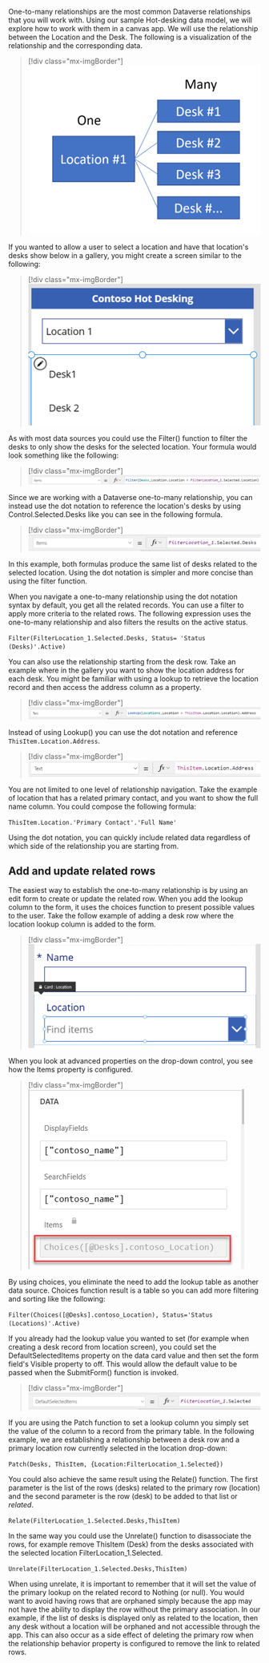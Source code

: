 One-to-many relationships are the most common Dataverse relationships that you will work with. Using our sample Hot-desking data model, we will explore how to work with them in a canvas app. We will use the relationship between the Location and the Desk. The following is a visualization of the relationship and the corresponding data.

> [!div class="mx-imgBorder"]
> [![Diagram of one-to-many relationship between location record on one side and multiple desk records on many side of the relationship.](../media/many-relationship.png)](../media/many-relationship.png#lightbox)

If you wanted to allow a user to select a location and have that location's desks show below in a gallery, you might create a screen similar to the following:

> [!div class="mx-imgBorder"]
> [![Screenshot of a sample user interface showing a dropdown with locations and Location 1 selected followed by a list of desks at the selected location.](../media/location-1.png)](../media/location-1.png#lightbox)

As with most data sources you could use the Filter() function to filter the desks to only show the desks for the selected location. Your formula would look something like the following:

> [!div class="mx-imgBorder"]
> [![Screenshot of a formula setting up a data source in the previous example.](../media/formula.png)](../media/formula.png#lightbox)

Since we are working with a Dataverse one-to-many relationship, you can instead use the dot notation to reference the location's desks by using Control.Selected.Desks like you can see in the following formula.

> [!div class="mx-imgBorder"]
> [![Screenshot of the alternative formula for Items property of the desk gallery.](../media/alternative-formula.png)](../media/alternative-formula.png#lightbox)

In this example, both formulas produce the same list of desks related to the selected location. Using the dot notation is simpler and more concise than using the filter function.

When you navigate a one-to-many relationship using the dot notation syntax by default, you get all the related records. You can use a filter to apply more criteria to the related rows. The following expression uses the one-to-many relationship and also filters the results on the active status.

`Filter(FilterLocation_1.Selected.Desks, Status= 'Status (Desks)'.Active)`

You can also use the relationship starting from the desk row. Take an example where in the gallery you want to show the location address for each desk. You might be familiar with using a lookup to retrieve the location record and then access the address column as a property.

> [!div class="mx-imgBorder"]
> [![Screenshot of a formula assigned to the text property of a control.](../media/text-formula.png)](../media/text-formula.png#lightbox)

Instead of using Lookup() you can use the dot notation and reference `ThisItem.Location.Address`.

> [!div class="mx-imgBorder"]
> [![Screenshot of the simplifed formula assigning the location address of the desk.](../media/location-formula.png)](../media/location-formula.png#lightbox)

You are not limited to one level of relationship navigation. Take the example of location that has a related primary contact, and you want to show the full name column. You could compose the following formula:

`ThisItem.Location.'Primary Contact'.'Full Name'`

Using the dot notation, you can quickly include related data regardless of which side of the relationship you are starting from.

## Add and update related rows

The easiest way to establish the one-to-many relationship is by using an edit form to create or update the related row. When you add the lookup column to the form, it uses the choices function to present possible values to the user. Take the follow example of adding a desk row where the location lookup column is added to the form.

> [!div class="mx-imgBorder"]
> [![Screenshot of an edit form for Desk record with Location lookup represented by a drop down control.](../media/edit-form.png)](../media/edit-form.png#lightbox)

When you look at advanced properties on the drop-down control, you see how the Items property is configured.

> [!div class="mx-imgBorder"]
> [![Screenshot of advanced properties of the drop down control used for Location lookup column.](../media/advanced-properties.png)](../media/advanced-properties.png#lightbox)

By using choices, you eliminate the need to add the lookup table as another data source. Choices function result is a table so you can add more filtering and sorting like the following:

`Filter(Choices([@Desks].contoso_Location), Status='Status (Locations)'.Active)`

If you already had the lookup value you wanted to set (for example when creating a desk record from location screen), you could set the DefaultSelectedItems property on the data card value and then set the form field's Visible property to off. This would allow the default value to be passed when the SubmitForm() function is invoked.

> [!div class="mx-imgBorder"]
> [![Screenshot of the expression setting the default value for the location in the drop down.](../media/default-value.png)](../media/default-value.png#lightbox)

If you are using the Patch function to set a lookup column you simply set the value of the column to a record from the primary table. In the following example, we are establishing a relationship between a desk row and a primary location row currently selected in the location drop-down:

`Patch(Desks, ThisItem, {Location:FilterLocation_1.Selected})`

You could also achieve the same result using the Relate() function. The first parameter is the list of the rows (desks) related to the primary row (location) and the second parameter is the row (desk) to be added to that list or *related*.

`Relate(FilterLocation_1.Selected.Desks,ThisItem)`

In the same way you could use the Unrelate() function to disassociate the rows, for example remove ThisItem (Desk) from the desks associated with the selected location FilterLocation_1.Selected.

`Unrelate(FilterLocation_1.Selected.Desks,ThisItem)`

When using unrelate, it is important to remember that it will set the value of the primary lookup on the related record to Nothing (or null). You would want to avoid having rows that are orphaned simply because the app may not have the ability to display the row without the primary association. In our example, if the list of desks is displayed only as related to the location, then any desk without a location will be orphaned and not accessible through the app. This can also occur as a side effect of deleting the primary row when the relationship behavior property is configured to remove the link to related rows.

